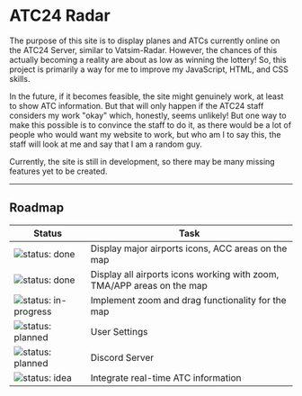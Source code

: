 # ATC24 Radar

The purpose of this site is to display planes and ATCs currently online on the ATC24 Server, similar to Vatsim-Radar. However, the chances of this actually becoming a reality are about as low as winning the lottery! So, this project is primarily a way for me to improve my JavaScript, HTML, and CSS skills.

In the future, if it becomes feasible, the site might genuinely work, at least to show ATC information. But that will only happen if the ATC24 staff considers my work "okay" which, honestly, seems unlikely!
But one way to make this possible is to convince the staff to do it, as there would be a lot of people who would want my website to work, but who am I to say this, the staff will look at me and say that I am a random guy.

Currently, the site is still in development, so there may be many missing features yet to be created.

---

## Roadmap

| Status                                         | Task                                          |
|------------------------------------------------|-----------------------------------------------|
| ![status: done](https://img.shields.io/badge/status-done-brightgreen) | Display major airports icons, ACC areas on the map              |
| ![status: done](https://img.shields.io/badge/status-done-brightgreen) | Display all airports icons working with zoom, TMA/APP areas on the map              |
| ![status: in-progress](https://img.shields.io/badge/status-in--progress-orange) | Implement zoom and drag functionality for the map |
| ![status: planned](https://img.shields.io/badge/status-planned-blue) | User Settings |
| ![status: planned](https://img.shields.io/badge/status-planned-blue) | Discord Server |
| ![status: idea](https://img.shields.io/badge/status-idea-lightgrey) | Integrate real-time ATC information           |
